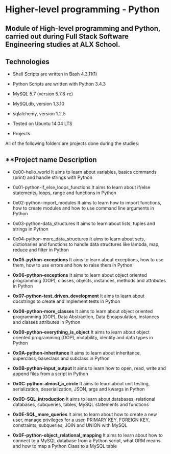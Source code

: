 # **Higher-level programming - Python**

## **Module of High-level programming and Python, carried out during Full Stack Software Engineering studies at ALX School.**



## **Technologies**

* Shell Scripts are written in Bash 4.3.11(1)

* Python Scripts are written with Python 3.4.3

* MySQL 5.7 (version 5.7.8-rc)

* MySQLdb, version 1.3.10

* sqlalchemy, version 1.2.5

* Tested on Ubuntu 14.04 LTS

* Projects

All of the following folders are projects done during the studies:



## **Project name				 **Description**


* 0x00-hello_world				It aims to learn about variables, basics commands (print) and handle strings with Python


* 0x01-python-if_else_loops_functions		It aims to learn about if/else statements, loops, range and functions in Python


* 0x02-python-import_modules			It aims to learn how to import functions, how to create modules and how to use command line arguments in Python


* 0x03-python-data_structures			It aims to learn about lists, tuples and strings in Python


* 0x04-python-more_data_structures		It aims to learn about sets, dictionaries and functions to handle data structures like lambda, map, reduce and filter in Python


* **0x05-python-exceptions**			It aims to learn about exceptions, how to use them, how to use errors and how to raise them in Python


* **0x06-python-exceptions**			It aims to learn about object oriented programming (OOP), classes, objects, instances, methods and attributes in Python


* **0x07-python-test_driven_development**		It aims to learn about docstrings to create and implement tests in Python


* **0x08-python-more_classes**			It aims to learn about object oriented programming (OOP), Data Abstraction, Data Encapsulation, instances and classes attributes in Python


* **0x09-python-everything_is_object**		It aims to learn about object oriented programming (OOP), mutability, identity and data types in Python


* **0x0A-python-inheritance**			It aims to learn about inheritance, superclass, baseclass and subclass in Python


* **0x0B-python-input_output**			It aims to learn how to open, read, write and append files from a script in Python


* **0x0C-python-almost_a_circle**			It aims to learn about unit testing, serialization, deserialization, JSON, args and kwargs in Python


* **0x0D-SQL_introduction**				It aims to learn about databases, relational databases, subqueries, tables, MySQL statements and functions


* **0x0E-SQL_more_queries**				It aims to learn about how to create a new user, manage privileges for a user, PRIMARY KEY, FOREIGN KEY, constraints, subqueries, JOIN and UNION with MySQL


* **0x0F-python-object_relational_mapping**		It aims to learn about how to connect to a MySQL database from a Python script, what ORM means and how to map a Python Class to a MySQL table
